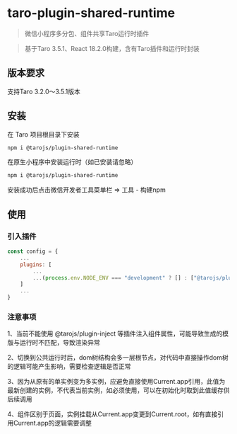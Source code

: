 # taro-plugin-shared-runtime

> 微信小程序多分包、组件共享Taro运行时插件

> 基于Taro 3.5.1、React 18.2.0构建，含有Taro插件和运行时封装

## 版本要求

支持Taro 3.2.0～3.5.1版本

## 安装

在 Taro 项目根目录下安装

```bash
npm i @tarojs/plugin-shared-runtime
```

在原生小程序中安装运行时（如已安装请忽略）

```bash
npm i @tarojs/plugin-shared-runtime
```

安装成功后点击微信开发者工具菜单栏 => 工具 - 构建npm

## 使用

### 引入插件
```js
const config = {
    ...
    plugins: [
        ...
        ...(process.env.NODE_ENV === "development" ? [] : ["@tarojs/plugin-shared-runtime"])
    ]
    ...
}
```

### 注意事项
1、当前不能使用 @tarojs/plugin-inject 等插件注入组件属性，可能导致生成的模版与运行时不匹配，导致渲染异常

2、切换到公共运行时后，dom树结构会多一层根节点，对代码中直接操作dom树的逻辑可能产生影响，需要检查逻辑是否正常

3、因为从原有的单实例变为多实例，应避免直接使用Current.app引用，此值为最新创建的实例，不代表当前实例，如必须使用，可以在初始化时取到此值缓存供后续调用

4、组件区别于页面，实例挂载从Current.app变更到Current.root，如有直接引用Current.app的逻辑需要调整
